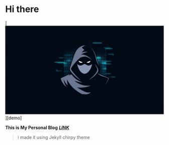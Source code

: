 # Hi there



[![Banner](https://github.com/MahmudEG/mahmudeg.github.io/blob/main/assets/img/about.webp)][demo]

**This is My Personal Blog** ***[LINK](https://mahmudeg.github.io)***



> i made it using Jekyll chirpy theme

